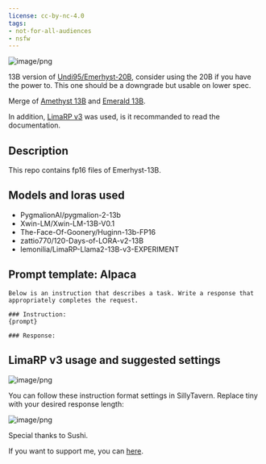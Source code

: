 ```yaml
---
license: cc-by-nc-4.0
tags:
- not-for-all-audiences
- nsfw
---
```


![image/png](https://cdn-uploads.huggingface.co/production/uploads/63ab1241ad514ca8d1430003/mdCpFg1OoiN063ubR9Xxs.png)

13B version of [Undi95/Emerhyst-20B](https://huggingface.co/Undi95/Emerhyst-20B), consider using the 20B if you have the power to. This one should be a downgrade but usable on lower spec.

Merge of [Amethyst 13B](https://huggingface.co/Undi95/Amethyst-13B) and [Emerald 13B](https://huggingface.co/Undi95/Emerald-13B).

In addition, [LimaRP v3](https://huggingface.co/lemonilia/LimaRP-Llama2-13B-v3-EXPERIMENT) was used, is it recommanded to read the documentation.

<!-- description start -->
## Description

This repo contains fp16 files of Emerhyst-13B.

<!-- description end -->
<!-- description start -->
## Models and loras used

- PygmalionAI/pygmalion-2-13b
- Xwin-LM/Xwin-LM-13B-V0.1
- The-Face-Of-Goonery/Huginn-13b-FP16
- zattio770/120-Days-of-LORA-v2-13B
- lemonilia/LimaRP-Llama2-13B-v3-EXPERIMENT

<!-- description end -->
<!-- prompt-template start -->
## Prompt template: Alpaca

```
Below is an instruction that describes a task. Write a response that appropriately completes the request.

### Instruction:
{prompt}

### Response:

```

## LimaRP v3 usage and suggested settings

![image/png](https://cdn-uploads.huggingface.co/production/uploads/63ab1241ad514ca8d1430003/ZC_iP2KkcEcRdgG_iyxYE.png)

You can follow these instruction format settings in SillyTavern. Replace tiny with your desired response length:

![image/png](https://cdn-uploads.huggingface.co/production/uploads/63ab1241ad514ca8d1430003/PIn8_HSPTJEMdSEpNVSdm.png)

Special thanks to Sushi.

If you want to support me, you can [here](https://ko-fi.com/undiai).